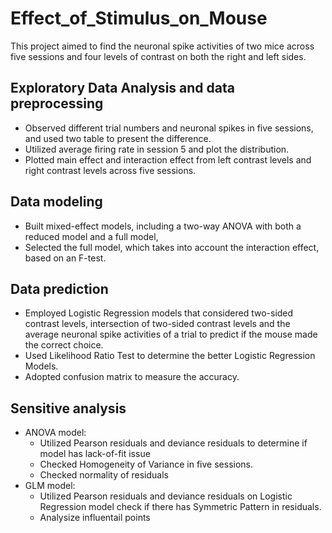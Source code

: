 # Effect_of_Stimulus_on_Mouse
This project aimed to find the neuronal spike activities of two mice across five sessions and four levels of contrast on both the right and left sides.

## Exploratory Data Analysis and data preprocessing
* Observed different trial numbers and neuronal spikes in five sessions, and used two table to present the difference.
* Utilized average firing rate in session 5 and plot the distribution.
* Plotted main effect and interaction effect from left contrast levels and right contrast levels across five sessions.
  

## Data modeling
* Built mixed-effect models, including a two-way ANOVA with both a reduced model and a full model,
* Selected the full model, which takes into account the interaction effect, based on an F-test.

## Data prediction 
* Employed Logistic Regression models that considered two-sided contrast levels, intersection of two-sided contrast levels and the average neuronal spike activities of a trial to predict if the mouse made the correct choice.
* Used Likelihood Ratio Test to determine the better Logistic Regression Models.
* Adopted confusion matrix to measure the accuracy.

## Sensitive analysis
* ANOVA model:
  * Utilized Pearson residuals and deviance residuals to determine if model has lack-of-fit issue
  * Checked Homogeneity of Variance in five sessions.
  * Checked normality of residuals
* GLM model:
  * Utilized Pearson residuals and deviance residuals on Logistic Regression model check if there has Symmetric Pattern in residuals.
  * Analysize influentail points
  


